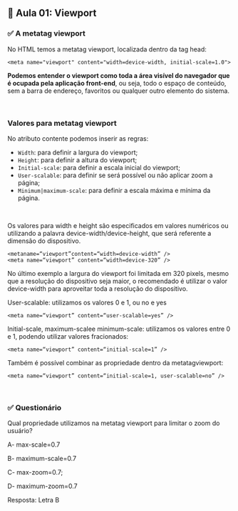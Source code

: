 ## 📝 Aula 01: Viewport
### ✅ A metatag viewport
No HTML temos a metatag viewport, localizada dentro da tag head:
```
<meta name="viewport" content="width=device-width, initial-scale=1.0">
```
**Podemos entender o viewport como toda a área visível do navegador que é ocupada pela aplicação front-end**, ou seja, todo o espaço de conteúdo, sem a barra de endereço, favoritos ou qualquer outro elemento do sistema.

<br>

### Valores para metatag viewport
No atributo contente podemos inserir as regras:
- ``Width``: para definir a largura do viewport;
- ``Height``: para definir a altura do viewport;
- ``Initial-scale``: para definir a escala inicial do viewport;
- ``User-scalable``: para definir se será possível ou não aplicar zoom a página;
- ``Minimum|maximum-scale``: para definir a escala máxima e mínima da página.

<br>

Os valores para width e height são especificados em valores numéricos ou utilizando a palavra device-width/device-height, que será referente a dimensão do dispositivo.
```
<metaname=“viewport”content=“width=device-width” />
<meta name=“viewport” content=“width=device-320” />
```
No último exemplo a largura do viewport foi limitada em 320 pixels, mesmo que a resolução do dispositivo seja maior, o recomendado é utilizar o valor device-width para aproveitar toda a resolução do dispositivo.

User-scalable: utilizamos os valores 0 e 1, ou no e yes
```
<meta name=“viewport” content=“user-scalable=yes” />
```

Initial-scale, maximum-scalee minimum-scale: utilizamos os valores entre 0 e 1, podendo utilizar valores fracionados:
```
<meta name=“viewport” content=“initial-scale=1” />
```

Também é possível combinar as propriedade dentro da metatagviewport:
```
<meta name=“viewport” content=“initial-scale=1, user-scalable=no” />
```

<br>

### ✅ Questionário
Qual propriedade utilizamos na metatag viewport para limitar o zoom do usuário?

A- max-scale=0.7

B- maximum-scale=0.7

C- max-zoom=0.7;

D- maximum-zoom=0.7 

Resposta: Letra B